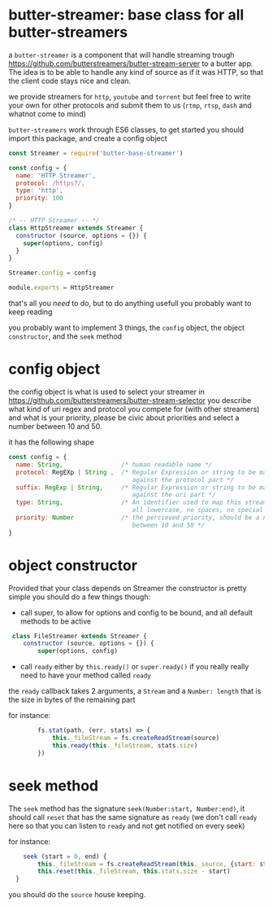 butter-streamer: base class for all butter-streamers
===

a `butter-streamer` is a component that will handle streaming trough
https://github.com/butterstreamers/butter-stream-server to a butter app. The
idea is to be able to handle any kind of source as if it was HTTP, so that
the client code stays nice and clean.

we provide streamers for `http`, `youtube` and `torrent` but feel free to
write your own for other protocols and submit them to us (`rtmp`, `rtsp`,
`dash` and whatnot come to mind)

`butter-streamers` work through ES6 classes, to get started you should
import this package, and create a config object
```js
const Streamer = require('butter-base-streamer')

const config = {
  name: 'HTTP Streamer',
  protocol: /https?/,
  type: 'http',
  priority: 100
}

/* -- HTTP Streamer -- */
class HttpStreamer extends Streamer {
  constructor (source, options = {}) {
    super(options, config)
  }
}

Streamer.config = config

module.exports = HttpStreamer
```

that's all you *need* to do, but to do anything usefull you probably want
to keep reading

you probably want to implement 3 things, the `config` object, the
object `constructor`, and the `seek` method

config object
==

the config object is what is used to select your streamer in
https://github.com/butterstreamers/butter-stream-selector you describe what
kind of uri regex and protocol you compete for (with other streamers) and
what is your priority, please be civic about priorities and select a number
between 10 and 50.

it has the following shape
```js
const config = {
  name: String,                /* human readable name */
  protocol: RegEXp | String ,  /* Regular Expression or string to be matched
                                  against the protocol part */
  suffix: RegExp | String,     /* Regular Expression or string to be matched
                                  against the uri part */
  type: String,                /* An identifier used to map this streamer,
                                  all lowercase, no spaces, no special chars */
  priority: Number             /* the percieved priority, should be a number
                                  between 10 and 50 */
}
```

object constructor
==

Provided that your class depends on Streamer the constructor is pretty
simple you should do a few things though:
 - call super, to allow for options and config to be bound, and all default
 methods to be active
```js
 class FileStreamer extends Streamer {
	constructor (source, options = {}) {
		super(options, config)
```
 - call `ready` either by `this.ready()` or `super.ready()` if you really
 really need to have your method called `ready`

 the `ready` callback takes 2 arguments, a `Stream` and a `Number: length`
 that is the size in bytes of the remaining part

 for instance:
```js
		fs.stat(path, (err, stats) => {
			this._fileStream = fs.createReadStream(source)
			this.ready(this._fileStream, stats.size)
		})
```

seek method
==

The `seek` method has the signature `seek(Number:start, Number:end)`, it
should call `reset` that has the same signature as `ready` (we don't call
`ready` here so that you can listen to `ready` and not get notified on every
seek)

for instance:
```js
	seek (start = 0, end) {
		this._fileStream = fs.createReadStream(this._source, {start: start, end: end})
		this.reset(this._fileStream, this.stats.size - start)
  }
```

you should do the `source` house keeping.
